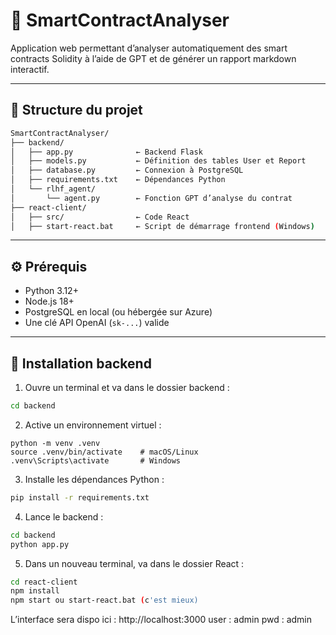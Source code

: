 # 🔐 SmartContractAnalyser

Application web permettant d’analyser automatiquement des smart contracts Solidity à l’aide de GPT et de générer un rapport markdown interactif.

---

## 🧱 Structure du projet

```bash
SmartContractAnalyser/
├── backend/
│   ├── app.py              ← Backend Flask
│   ├── models.py           ← Définition des tables User et Report
│   ├── database.py         ← Connexion à PostgreSQL
│   ├── requirements.txt    ← Dépendances Python
│   └── rlhf_agent/
│       └── agent.py        ← Fonction GPT d’analyse du contrat
├── react-client/
│   ├── src/                ← Code React
│   ├── start-react.bat     ← Script de démarrage frontend (Windows)
```

---

## ⚙️ Prérequis

- Python 3.12+
- Node.js 18+
- PostgreSQL en local (ou hébergée sur Azure)
- Une clé API OpenAI (`sk-...`) valide

---

## 🔧 Installation backend

1. Ouvre un terminal et va dans le dossier backend :

```bash
cd backend
```
2.	Active un environnement virtuel :
```
python -m venv .venv
source .venv/bin/activate    # macOS/Linux
.venv\Scripts\activate       # Windows
```
3.	Installe les dépendances Python :

```bash
pip install -r requirements.txt
```

4.	Lance le backend :
```bash
cd backend
python app.py
```

5. Dans un nouveau terminal, va dans le dossier React :
```bash
cd react-client
npm install
npm start ou start-react.bat (c'est mieux)

```
L’interface sera dispo ici : http://localhost:3000
user : admin pwd : admin




